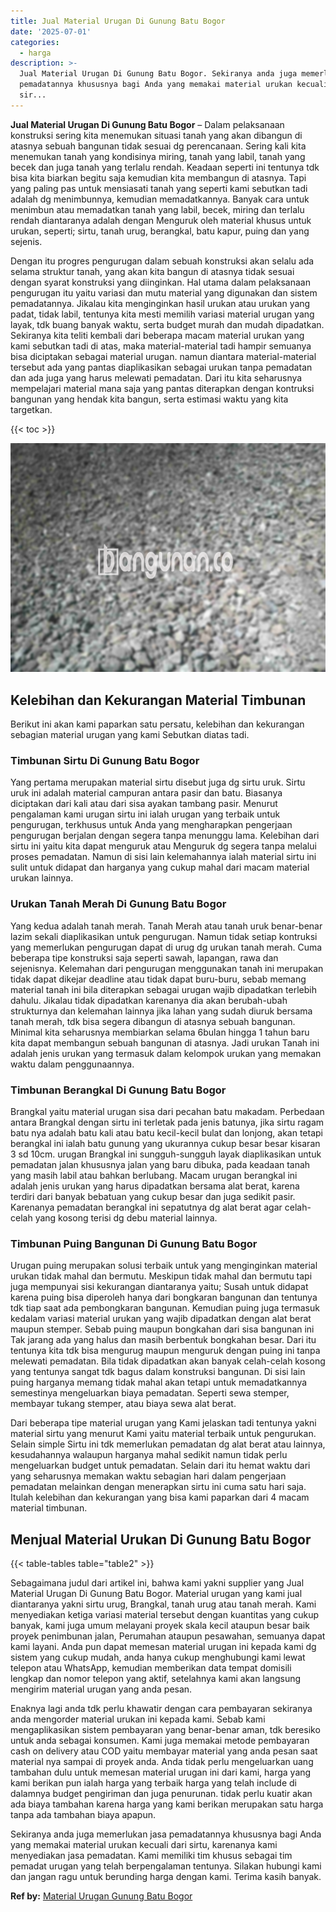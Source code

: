 ```yaml
---
title: Jual Material Urugan Di Gunung Batu Bogor
date: '2025-07-01'
categories:
  - harga
description: >-
  Jual Material Urugan Di Gunung Batu Bogor. Sekiranya anda juga memerlukan jasa
  pemadatannya khususnya bagi Anda yang memakai material urukan kecuali dari
  sir...
---
```


**Jual Material Urugan Di Gunung Batu Bogor** – Dalam pelaksanaan konstruksi sering kita menemukan situasi tanah yang akan dibangun di atasnya sebuah bangunan tidak sesuai dg perencanaan. Sering kali kita menemukan tanah yang kondisinya miring, tanah yang labil, tanah yang becek dan juga tanah yang terlalu rendah. Keadaan seperti ini tentunya tdk bisa kita biarkan begitu saja kemudian kita membangun di atasnya. Tapi yang paling pas untuk mensiasati tanah yang seperti kami sebutkan tadi adalah dg menimbunnya, kemudian memadatkannya. Banyak cara untuk menimbun atau memadatkan tanah yang labil, becek, miring dan terlalu rendah diantaranya adalah dengan Menguruk oleh material khusus untuk urukan, seperti; sirtu, tanah urug, berangkal, batu kapur, puing dan yang sejenis.

Dengan itu progres pengurugan dalam sebuah konstruksi akan selalu ada selama struktur tanah, yang akan kita bangun di atasnya tidak sesuai dengan syarat konstruksi yang diinginkan. Hal utama dalam pelaksanaan pengurugan itu yaitu variasi dan mutu material yang digunakan dan sistem pemadatannya. Jikalau kita menginginkan hasil urukan atau urukan yang padat, tidak labil, tentunya kita mesti memilih variasi material urugan yang layak, tdk buang banyak waktu, serta budget murah dan mudah dipadatkan. Sekiranya kita teliti kembali dari beberapa macam material urukan yang kami sebutkan tadi di atas, maka material-material tadi hampir semuanya bisa diciptakan sebagai material urugan. namun diantara material-material tersebut ada yang pantas diaplikasikan sebagai urukan tanpa pemadatan dan ada juga yang harus melewati pemadatan. Dari itu kita seharusnya mempelajari material mana saja yang pantas diterapkan dengan kontruksi bangunan yang hendak kita bangun, serta estimasi waktu yang kita targetkan.

{{< toc >}}

![Jual Material Urugan Di Gunung Batu Bogor](/images/jual-urugan-10.png)

## Kelebihan dan Kekurangan Material Timbunan

Berikut ini akan kami paparkan satu persatu, kelebihan dan kekurangan sebagian material urugan yang kami Sebutkan diatas tadi.

### Timbunan Sirtu Di Gunung Batu Bogor

Yang pertama merupakan material sirtu disebut juga dg sirtu uruk. Sirtu uruk ini adalah material campuran antara pasir dan batu. Biasanya diciptakan dari kali atau dari sisa ayakan tambang pasir. Menurut pengalaman kami urugan sirtu ini ialah urugan yang terbaik untuk pengurugan, terkhusus untuk Anda yang mengharapkan pengerjaan pengurugan berjalan dengan segera tanpa menunggu lama. Kelebihan dari sirtu ini yaitu kita dapat menguruk atau Menguruk dg segera tanpa melalui proses pemadatan. Namun di sisi lain kelemahannya ialah material sirtu ini sulit untuk didapat dan harganya yang cukup mahal dari macam material urukan lainnya.

### Urukan Tanah Merah Di Gunung Batu Bogor

Yang kedua adalah tanah merah. Tanah Merah atau tanah uruk benar-benar lazim sekali diaplikasikan untuk pengurugan. Namun tidak setiap kontruksi yang memerlukan pengurugan dapat di urug dg urukan tanah merah. Cuma beberapa tipe konstruksi saja seperti sawah, lapangan, rawa dan sejenisnya. Kelemahan dari pengurugan menggunakan tanah ini merupakan tidak dapat dikejar deadline atau tidak dapat buru-buru, sebab memang material tanah ini bila diterapkan sebagai urugan wajib dipadatkan terlebih dahulu. Jikalau tidak dipadatkan karenanya dia akan berubah-ubah strukturnya dan kelemahan lainnya jika lahan yang sudah diuruk bersama tanah merah, tdk bisa segera dibangun di atasnya sebuah bangunan. Minimal kita seharusnya membiarkan selama 6bulan hingga 1 tahun baru kita dapat membangun sebuah bangunan di atasnya. Jadi urukan Tanah ini adalah jenis urukan yang termasuk dalam kelompok urukan yang memakan waktu dalam penggunaannya.

### Timbunan Berangkal Di Gunung Batu Bogor

Brangkal yaitu material urugan sisa dari pecahan batu makadam. Perbedaan antara Brangkal dengan sirtu ini terletak pada jenis batunya, jika sirtu ragam batu nya adalah batu kali atau batu kecil-kecil bulat dan lonjong, akan tetapi berangkal ini ialah batu gunung yang ukurannya cukup besar besar kisaran 3 sd 10cm. urugan Brangkal ini sungguh-sungguh layak diaplikasikan untuk pemadatan jalan khususnya jalan yang baru dibuka, pada keadaan tanah yang masih labil atau bahkan berlubang. Macam urugan berangkal ini adalah jenis urukan yang harus dipadatkan bersama alat berat, karena terdiri dari banyak bebatuan yang cukup besar dan juga sedikit pasir. Karenanya pemadatan berangkal ini sepatutnya dg alat berat agar celah-celah yang kosong terisi dg debu material lainnya.

### Timbunan Puing Bangunan Di Gunung Batu Bogor

Urugan puing merupakan solusi terbaik untuk yang menginginkan material urukan tidak mahal dan bermutu. Meskipun tidak mahal dan bermutu tapi juga mempunyai sisi kekurangan diantaranya yaitu; Susah untuk didapat karena puing bisa diperoleh hanya dari bongkaran bangunan dan tentunya tdk tiap saat ada pembongkaran bangunan. Kemudian puing juga termasuk kedalam variasi material urukan yang wajib dipadatkan dengan alat berat maupun stemper. Sebab puing maupun bongkahan dari sisa bangunan ini Tak jarang ada yang halus dan masih berbentuk bongkahan besar. Dari itu tentunya kita tdk bisa mengurug maupun menguruk dengan puing ini tanpa melewati pemadatan. Bila tidak dipadatkan akan banyak celah-celah kosong yang tentunya sangat tdk bagus dalam konstruksi bangunan. Di sisi lain puing harganya memang tidak mahal akan tetapi untuk memadatkannya semestinya mengeluarkan biaya pemadatan. Seperti sewa stemper, membayar tukang stemper, atau biaya sewa alat berat.

Dari beberapa tipe material urugan yang Kami jelaskan tadi tentunya yakni material sirtu yang menurut Kami yaitu material terbaik untuk pengurukan. Selain simple Sirtu ini tdk memerlukan pemadatan dg alat berat atau lainnya, kesudahannya walaupun harganya mahal sedikit namun tidak perlu mengeluarkan budget untuk pemadatan. Selain dari itu hemat waktu dari yang seharusnya memakan waktu sebagian hari dalam pengerjaan pemadatan melainkan dengan menerapkan sirtu ini cuma satu hari saja. Itulah kelebihan dan kekurangan yang bisa kami paparkan dari 4 macam material timbunan.

## Menjual Material Urukan Di Gunung Batu Bogor

{{< table-tables table="table2" >}}

Sebagaimana judul dari artikel ini, bahwa kami yakni supplier yang Jual Material Urugan Di Gunung Batu Bogor. Material urugan yang kami jual diantaranya yakni sirtu urug, Brangkal, tanah urug atau tanah merah. Kami menyediakan ketiga variasi material tersebut dengan kuantitas yang cukup banyak, kami juga umum melayani proyek skala kecil ataupun besar baik proyek penimbunan jalan, Perumahan ataupun pesawahan, semuanya dapat kami layani. Anda pun dapat memesan material urugan ini kepada kami dg sistem yang cukup mudah, anda hanya cukup menghubungi kami lewat telepon atau WhatsApp, kemudian memberikan data tempat domisili lengkap dan nomor telepon yang aktif, setelahnya kami akan langsung mengirim material urugan yang anda pesan.

Enaknya lagi anda tdk perlu khawatir dengan cara pembayaran sekiranya anda mengorder material urukan ini kepada kami. Sebab kami mengaplikasikan sistem pembayaran yang benar-benar aman, tdk beresiko untuk anda sebagai konsumen. Kami juga memakai metode pembayaran cash on delivery atau COD yaitu membayar material yang anda pesan saat material nya sampai di proyek anda. Anda tidak perlu mengeluarkan uang tambahan dulu untuk memesan material urugan ini dari kami, harga yang kami berikan pun ialah harga yang terbaik harga yang telah include di dalamnya budget pengiriman dan juga penurunan. tidak perlu kuatir akan ada biaya tambahan karena harga yang kami berikan merupakan satu harga tanpa ada tambahan biaya apapun.

Sekiranya anda juga memerlukan jasa pemadatannya khususnya bagi Anda yang memakai material urukan kecuali dari sirtu, karenanya kami menyediakan jasa pemadatan. Kami memiliki tim khusus sebagai tim pemadat urugan yang telah berpengalaman tentunya. Silakan hubungi kami dan jangan ragu untuk berunding harga dengan kami. Terima kasih banyak.

**Ref by:** [Material Urugan Gunung Batu Bogor](https://id.wikipedia.org/wiki/Material)
